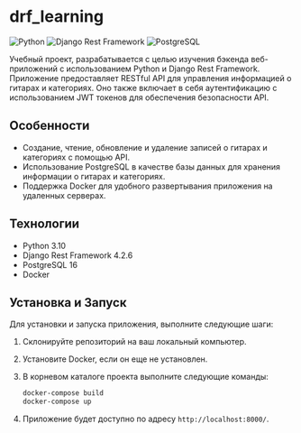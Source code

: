# drf_learning


![Python](https://img.shields.io/badge/Python-3.10%2B-blue)
![Django Rest Framework](https://img.shields.io/badge/Django%20Rest%20Framework-4.2.6%2B-brightgreen)
![PostgreSQL](https://img.shields.io/badge/PostgreSQL-16%2B-orange)

Учебный проект, разрабатывается с целью изучения бэкенда веб-приложений с использованием Python и Django Rest Framework. Приложение предоставляет RESTful API для управления информацией о гитарах и категориях. Оно также включает в себя аутентификацию с использованием JWT токенов для обеспечения безопасности API.

## Особенности

- Создание, чтение, обновление и удаление записей о гитарах и категориях с помощью API.
- Использование PostgreSQL в качестве базы данных для хранения информации о гитарах и категориях.
- Поддержка Docker для удобного развертывания приложения на удаленных серверах.

## Технологии

- Python 3.10
- Django Rest Framework 4.2.6
- PostgreSQL 16
- Docker

## Установка и Запуск

Для установки и запуска приложения, выполните следующие шаги:

1. Склонируйте репозиторий на ваш локальный компьютер.

2. Установите Docker, если он еще не установлен.

3. В корневом каталоге проекта выполните следующие команды:

   ```bash
   docker-compose build
   docker-compose up
   ```

4. Приложение будет доступно по адресу `http://localhost:8000/`.
